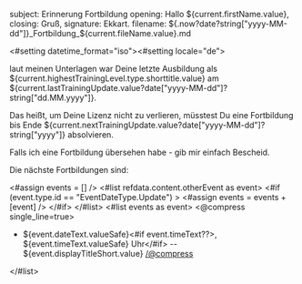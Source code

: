 subject: Erinnerung Fortbildung
opening: Hallo ${current.firstName.value},
closing: Gruß,
signature: Ekkart.
filename:	${.now?date?string["yyyy-MM-dd"]}_Fortbildung_${current.fileName.value}.md

<#setting datetime_format="iso"><#setting locale="de">

laut meinen Unterlagen war Deine letzte Ausbildung als ${current.highestTrainingLevel.type.shorttitle.value} am ${current.lastTrainingUpdate.value?date["yyyy-MM-dd"]?string["dd.MM.yyyy"]}.

Das heißt, um Deine Lizenz nicht zu verlieren, müsstest Du eine Fortbildung bis Ende ${current.nextTrainingUpdate.value?date["yyyy-MM-dd"]?string["yyyy"]} absolvieren.

Falls ich eine Fortbildung übersehen habe - gib mir einfach Bescheid.

Die nächste Fortbildungen sind:

<#assign events = [] />
<#list refdata.content.otherEvent as event>
	<#if (event.type.id == "EventDateType.Update") >
		<#assign events = events + [event] />
	</#if>
</#list>
<#list events as event>
<@compress single_line=true>
- ${event.dateText.valueSafe}<#if event.timeText??>, ${event.timeText.valueSafe} Uhr</#if>
-- ${event.displayTitleShort.value}
</@compress>

</#list>
